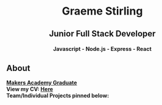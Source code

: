<h1 align="center"> Graeme Stirling </h1> 
<h2 align="center"> Junior Full Stack Developer</h2> 
<h4 align="center"> Javascript - Node.js - Express - React </h4> 

## About
**[Makers Academy Graduate](https://www.makers.tech/about-us/)** <br>
**View my CV: [Here](https://github.com/gjstirling/CV/blob/master/README.md)**  
**Team/Individual Projects pinned below:** 


